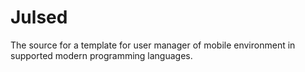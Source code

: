 # Julsed
The source for a template for user manager of mobile environment in supported modern programming languages.
